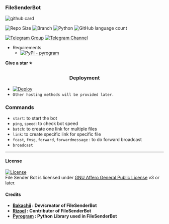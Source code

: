 ### FileSenderBot 

![github card](https://github-readme-stats.vercel.app/api/pin/?username=Bakachii&repo=FileSenderBot&theme=lite)

![Repo Size](https://img.shields.io/github/repo-size/Bakachii/FileSenderBot?&style=social&logo=github)
![Branch](https://img.shields.io/badge/Branch-main-white?&style=social&logo=github)
![Python](https://img.shields.io/badge/Python-v3.10-white?style=social&logo=python)
![GitHub language count](https://img.shields.io/github/languages/count/Bakachii/FileSenderBot?&style=social&logo=hyper)

[![Telegram Group](https://img.shields.io/badge/Telegram-Group-white?&style=social&logo=telegram)](https://t.me/UnchainedCodes)
[![Telegram Channel](https://img.shields.io/badge/Telegram-Channel-white?&style=social&logo=telegram)](https://t.me/Bakachii)

 - Requirements
   - [![PyPI - pyrogram](https://img.shields.io/badge/pypi-pyrogram-informational)](https://pypi.org/project/pyrogram)

<b> Give a star ⭐</b>

<h3 align="center">Deployment</h3>

  - [![Deploy](https://www.herokucdn.com/deploy/button.svg)](https://dashboard.heroku.com/new?template=https://github.com/Bakachii/FileSenderBot)
  - `Other hosting methods will be provided later.`
  
<h3> Commands </h3>

  - `start`: to start the bot 
  - `ping`, `speed`: to check bot speed 
  - `batch`: to create one link for multiple files
  - `link`: to create specific link for specific file
  - `fcast`, `fmsg`, `forward`, `forwardmessage` : to do forward broadcast
  - `broadcast`
    
----

<h4> License </h4>

[![License](https://www.gnu.org/graphics/gplv3-or-later.png)](LICENSE)   
File Sender Bot is licensed under [GNU Affero General Public License](https://www.gnu.org/licenses/gplv3-or-later.pngl) v3 or later.

<h4>Credits</h4>

  - <b> [Bakachii](https://github.com/Bakachii) : Dev/creator of FileSenderBot </b>
  - <b> [Rizoel](https://github.com/MrRizoel) : Contributor of FileSenderBot</b>
  - <b> [Pyrogram](https://github.com/pyrogram/pyrogram) : Python Library used in FileSenderBot</b>
